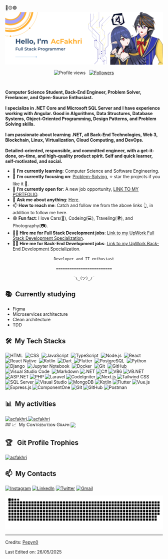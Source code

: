 <div>
🔴🟡🟢

<br>

</div>


<div align="center">
  <img src="https://raw.githubusercontent.com/acfakhri/image-resources/refs/heads/main/Group1.png" alt="Card header"/>
</div>

<p align="center">
  <img src="https://komarev.com/ghpvc/?username=acfakhri&color=blueviolet" alt="Profile views" />
  &nbsp;
  <a href="https://github.com/acfakhri?tab=followers">
    <img src="https://img.shields.io/github/followers/acfakhri?style=social" alt="Followers" />
  </a>
</p>

<div align=left>
        <br>
        <p>
            <strong>
                Computer Science Student, Back-End Engineer, Problem Solver, Freelancer, and Open-Source Enthusiast.<br><br>
                I specialize in .NET Core and Microsoft SQL Server and I have experience working with Angular. Good in Algorithms, Data Structures, Database Systems, Object-Oriented Programming, Design Patterns, and Problem Solving skills.<br><br>
                I am passionate about learning .NET, all Back-End Technologies, Web 3, Blockchain, Linux, Virtualization, Cloud Computing, and DevOps.<br><br>
                Detailed-oriented, responsible, and committed engineer, with a get-it-done, on-time, and high-quality product spirit. Self and quick learner, self-motivated, and social.
            </strong>
        </p>
        <ul>
            <li>🌱 <b>I’m currently learning</b>: Computer Science and Software Engineering.</li>
            <li>🎯 <b>I’m currently focusing on</b>: <a href="https://ahmedfathydev.github.io/Problem-Solving/">Problem-Solving</a>, ⭐️ star the projects if you like it 🤩.</li>
            <li>🤔 <b>I’m currently open for</b>: A new job opportunity, <a href="https://my-portfolio-one-amber-45.vercel.app/">LINK TO MY PORTFOLIO</a>.</li>
            <li>💬 <b>Ask me about anything</b>: <a href="https://github.com/ahmedfathydev/ahmedfathydev/issues">Here</a>.</li>
            <li>📫 <b>How to reach me</b>: Catch and follow me from the above links 👆, in addition to follow me here.</li>
            <li>😄 <b>Fun fact</b>: I love Cars(🚗), Codeing(💻), Traveling(🌍), and Photography(📷).</li>
            <li>👨‍💻 <b>Hire me for Full Stack Development jobs</b>: <a href="https://www.upwork.com/freelancers/~0121ca7f3563e57c0b?s=1110580755107926016">Link to my UpWork Full Stack Development Specialization</a>.</li>
            <li>👨‍💻 <b>Hire me for Back-End Development jobs</b>: <a href="https://www.upwork.com/freelancers/~0121ca7f3563e57c0b?s=1110580748673863680">Link to my UpWork Back-End Development Specialization</a>.</li>
        </ul>
    </div>


<div align="center">

  `Developer and IT enthusiast`
  <br>

  `=========================`
  <br>

  `¯\_(ツ)_/¯`
</div>


<div>

  ## 📚 &nbsp;Currently studying

  - Figma
  - Microservices architecture
  - Clean architecture
  - TDD

</div>


<div>

  ## 🛠️ &nbsp;My Tech Stacks
  ![HTML](https://img.shields.io/badge/-HTML-0D1117?style=flat&logo=HTML5)&nbsp;
  ![CSS](https://img.shields.io/badge/-CSS-0D1117?style=flat&logo=CSS3&logoColor=1572B6)&nbsp;
  ![JavaScript](https://img.shields.io/badge/-JavaScript-0D1117?style=flat&logo=javascript)&nbsp;
  ![TypeScript](https://img.shields.io/badge/-TypeScript-0D1117?style=flat&logo=typescript)&nbsp;
  ![Node.js](https://img.shields.io/badge/-Node.js-0D1117?style=flat&logo=node.js)&nbsp;
  ![React](https://img.shields.io/badge/-React-0D1117?style=flat&logo=react)&nbsp;
  ![React Native](https://img.shields.io/badge/-React%20Native-0D1117?style=flat&logo=react)&nbsp;
  ![Kotlin](https://img.shields.io/badge/-Kotlin-0D1117?style=flat&logo=kotlin)&nbsp;
  ![Dart](https://img.shields.io/badge/-Dart-0D1117?style=flat&logo=dart)&nbsp;
  ![Flutter](https://img.shields.io/badge/-Flutter-0D1117?style=flat&logo=flutter)&nbsp;
  ![PostgreSQL](https://img.shields.io/badge/-PostgreSQL-0D1117?style=flat&logo=postgresql)&nbsp;
  ![Python](https://img.shields.io/badge/-Python-0D1117?style=flat&logo=python)&nbsp;
  ![Django](https://img.shields.io/badge/-Django-0D1117?style=flat&logo=django)&nbsp;
  ![Jupyter Notebook](https://img.shields.io/badge/-Jupyter%20Notebook-0D1117?style=flat&logo=jupyter)&nbsp;
  ![Docker](https://img.shields.io/badge/-Docker-0D1117?style=flat&logo=docker)&nbsp;
  ![Git](https://img.shields.io/badge/-Git-0D1117?style=flat&logo=git)&nbsp;
  ![GitHub](https://img.shields.io/badge/-GitHub-0D1117?style=flat&logo=github)&nbsp;
  ![Visual Studio Code](https://img.shields.io/badge/-VS%20Code-0D1117?style=flat&logo=visual-studio-code&logoColor=007ACC)&nbsp;
  ![Markdown](https://img.shields.io/badge/-Markdown-0D1117?style=flat&logo=markdown)
  ![.NET](https://img.shields.io/badge/.NET-black?logo=dotnet&logoColor=white)
  ![C#](https://img.shields.io/badge/C%23-black?logo=dotnet)
  ![VB6](https://img.shields.io/badge/VB6-black)
  ![VB.NET](https://img.shields.io/badge/VB.NET-black?logo=dotnet)
  ![ASP.NET](https://img.shields.io/badge/ASP.NET-black?logo=dotnet)
  ![PHP](https://img.shields.io/badge/PHP-black?logo=php)
  ![Laravel](https://img.shields.io/badge/Laravel-black?logo=laravel)
  ![CodeIgniter](https://img.shields.io/badge/CodeIgniter-black?logo=codeigniter)
  ![Next.js](https://img.shields.io/badge/Next.js-black?logo=nextdotjs)
  ![Tailwind CSS](https://img.shields.io/badge/TailwindCSS-black?logo=tailwindcss)
  ![SQL Server](https://img.shields.io/badge/SQL%20Server-black?logo=microsoftsqlserver)
  ![Visual Studio](https://img.shields.io/badge/Visual%20Studio-black?logo=visualstudio)
  ![MongoDB](https://img.shields.io/badge/MongoDB-black?logo=mongodb)
  ![Kotlin](https://img.shields.io/badge/Kotlin-black?logo=kotlin)
  ![Flutter](https://img.shields.io/badge/Flutter-black?logo=flutter)
  ![Vue.js](https://img.shields.io/badge/Vue.js-black?logo=vue.js)
  ![Express.js](https://img.shields.io/badge/Express.js-black?logo=express)
  ![ComponentOne](https://img.shields.io/badge/ComponentOne-black?logo=componentone)
  ![Git](https://img.shields.io/badge/Git-black?logo=git)
  ![GitHub](https://img.shields.io/badge/GitHub-black?logo=github)
  ![Postman](https://img.shields.io/badge/Postman-black?logo=postman)
  






</div>


<div>

  ## 📊 &nbsp;My activities
  <a href="https://github.com/acfakhri" align="center">
    <img width=450 height=170 align="center" alt="acfakhri" src="https://github-readme-stats.vercel.app/api?username=acfakhri&theme=midnight-purple&show_icons=true&bg_color=0D1117&hide_border=true&count_private=true" />
  </a>
  <a href="https://github.com/acfakhri" align="center">
    <img align="center" alt="acfakhri" src="https://github-readme-stats.vercel.app/api/top-langs/?username=acfakhri&theme=midnight-purple&layout=compact&bg_color=0D1117&hide_border=true&count_private=true" />
  </a>
</div>

<div>
  ## 📈 &nbsp;My Cᴏɴᴛʀɪʙᴜᴛɪᴏɴ Gʀᴀᴘʜ 
  <a href= "https://github.com/acfakhri" align="center">
    <img align= "center"  src="https://github-readme-activity-graph.vercel.app/graph?username=acfakhri&bg_color=011627&color=79d3c3&line=c792ea&point=ffeb95&area=true&hide_border=false" border-radius="15">
  </a>
</div>

<div align="left">
  
  ## 🏆 &nbsp; Git Profile Trophies
 <a href="https://github.com/ryo-ma/github-profile-trophy">
  <img src="https://github-profile-trophy.vercel.app/?username=acfakhri&layout=compact&theme=algolia" alt="acfakhri" />
 </a>
</div>

<div>

  ## 📫 &nbsp;My Contacts

  <!-- [![Portfolio Badge](https://img.shields.io/badge/-Portifolio-blueviolet?style=flat-square&logo=Portfolio&logoColor=white)](https://pepyn0.github.io/)&nbsp; -->

[![Instagram](https://img.shields.io/badge/Instagram-%23E4405F?style=for-the-badge&logo=instagram&logoColor=white)](https://www.instagram.com/amrifakhri_)
[![LinkedIn](https://img.shields.io/badge/LinkedIn-%230077B5?style=for-the-badge&logo=linkedin&logoColor=white)](https://www.linkedin.com/in/fakhrizulamri)
[![Twitter](https://img.shields.io/badge/Twitter-%231DA1F2?style=for-the-badge&logo=twitter&logoColor=white)](https://twitter.com/acfakhri)
[![Gmail](https://img.shields.io/badge/Gmail-D14836?style=for-the-badge&logo=gmail&logoColor=white)](mailto:amrifakhrizul@gmail.com)



</div>


<!-- ![Snake animation](https://github.com/acfakhri/acfakhri/blob/output/github-contribution-grid-snake.svg) -->

<div>
  <img src="https://github.com/acfakhri/snk/raw/output/github-contribution-grid-snake.svg" alt="snake"></center>
</div>

<!-- ## 📚 &nbsp;My Projects -->


------
Credits: [Pepyn0](https://github.com/acfakhri)

Last Edited on: 26/05/2025
